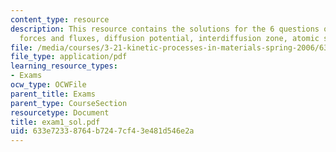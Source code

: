 ```yaml
---
content_type: resource
description: This resource contains the solutions for the 6 questions on copupled
  forces and fluxes, diffusion potential, interdiffusion zone, atomic size.
file: /media/courses/3-21-kinetic-processes-in-materials-spring-2006/633e72338764b7247cf43e481d546e2a_exam1_sol.pdf
file_type: application/pdf
learning_resource_types:
- Exams
ocw_type: OCWFile
parent_title: Exams
parent_type: CourseSection
resourcetype: Document
title: exam1_sol.pdf
uid: 633e7233-8764-b724-7cf4-3e481d546e2a
---
```

